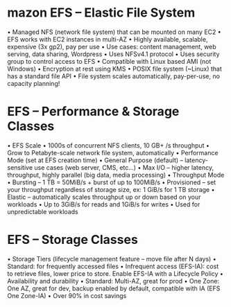 # mazon EFS – Elastic File System
• Managed NFS (network file system) that can be mounted on many EC2
• EFS works with EC2 instances in multi-AZ
• Highly available, scalable, expensive (3x gp2), pay per use
• Use cases: content management, web serving, data sharing, Wordpress
• Uses NFSv4.1 protocol
• Uses security group to control access to EFS
• Compatible with Linux based AMI (not Windows)
• Encryption at rest using KMS
• POSIX file system (~Linux) that has a standard file API
• File system scales automatically, pay-per-use, no capacity planning!

# EFS – Performance & Storage Classes
• EFS Scale
    • 1000s of concurrent NFS clients, 10 GB+ /s throughput
    • Grow to Petabyte-scale network file system, automatically
• Performance Mode (set at EFS creation time)
    • General Purpose (default) – latency-sensitive use cases (web server, CMS, etc…)
    • Max I/O – higher latency, throughput, highly parallel (big data, media processing)
• Throughput Mode
    • Bursting – 1 TB = 50MiB/s + burst of up to 100MiB/s
    • Provisioned – set your throughput regardless of storage size, ex: 1 GiB/s for 1 TB storage
    • Elastic – automatically scales throughput up or down based on your workloads
        • Up to 3GiB/s for reads and 1GiB/s for writes
        • Used for unpredictable workloads

# EFS – Storage Classes
• Storage Tiers (lifecycle management feature – move file after N days)
    • Standard: for frequently accessed files
    • Infrequent access (EFS-IA): cost to retrieve files, lower price to store. Enable EFS-IA with a Lifecycle
    Policy
• Availability and durability
    • Standard: Multi-AZ, great for prod
    • One Zone: One AZ, great for dev, backup enabled
    by default, compatible with IA (EFS One Zone-IA)
• Over 90% in cost savings